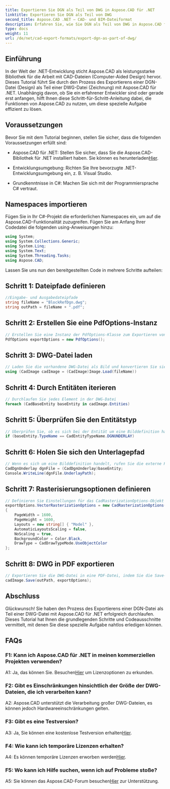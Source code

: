```yaml
---
title: Exportieren Sie DGN als Teil von DWG in Aspose.CAD für .NET
linktitle: Exportieren Sie DGN als Teil von DWG
second_title: Aspose.CAD .NET – CAD- und BIM-Dateiformat
description: Erfahren Sie, wie Sie DGN als Teil von DWG in Aspose.CAD für .NET exportieren. Befolgen Sie unsere Schritt-für-Schritt-Anleitung für eine nahtlose Integration.
type: docs
weight: 11
url: /de/net/cad-export-formats/export-dgn-as-part-of-dwg/
---
```

## Einführung

In der Welt der .NET-Entwicklung sticht Aspose.CAD als leistungsstarke Bibliothek für die Arbeit mit CAD-Dateien (Computer-Aided Design) hervor. Dieses Tutorial führt Sie durch den Prozess des Exportierens einer DGN-Datei (Design) als Teil einer DWG-Datei (Zeichnung) mit Aspose.CAD für .NET. Unabhängig davon, ob Sie ein erfahrener Entwickler sind oder gerade erst anfangen, hilft Ihnen diese Schritt-für-Schritt-Anleitung dabei, die Funktionen von Aspose.CAD zu nutzen, um diese spezielle Aufgabe effizient zu lösen.

## Voraussetzungen

Bevor Sie mit dem Tutorial beginnen, stellen Sie sicher, dass die folgenden Voraussetzungen erfüllt sind:

-  Aspose.CAD für .NET: Stellen Sie sicher, dass Sie die Aspose.CAD-Bibliothek für .NET installiert haben. Sie können es herunterladen[Hier](https://releases.aspose.com/cad/net/).

- Entwicklungsumgebung: Richten Sie Ihre bevorzugte .NET-Entwicklungsumgebung ein, z. B. Visual Studio.

- Grundkenntnisse in C#: Machen Sie sich mit der Programmiersprache C# vertraut.

## Namespaces importieren

Fügen Sie in Ihr C#-Projekt die erforderlichen Namespaces ein, um auf die Aspose.CAD-Funktionalität zuzugreifen. Fügen Sie am Anfang Ihrer Codedatei die folgenden using-Anweisungen hinzu:

```csharp
using System;
using System.Collections.Generic;
using System.Linq;
using System.Text;
using System.Threading.Tasks;
using Aspose.CAD;
```

Lassen Sie uns nun den bereitgestellten Code in mehrere Schritte aufteilen:

## Schritt 1: Dateipfade definieren

```csharp
//Eingabe- und Ausgabedateipfade
string fileName = "BlockRefDgn.dwg";
string outPath = fileName + ".pdf";
```

## Schritt 2: Erstellen Sie eine PdfOptions-Instanz

```csharp
// Erstellen Sie eine Instanz der PdfOptions-Klasse zum Exportieren von DWG in PDF
PdfOptions exportOptions = new PdfOptions();
```

## Schritt 3: DWG-Datei laden

```csharp
// Laden Sie die vorhandene DWG-Datei als Bild und konvertieren Sie sie in den CadImage-Typ
using (CadImage cadImage = (CadImage)Image.Load(fileName))
```

## Schritt 4: Durch Entitäten iterieren

```csharp
// Durchlaufen Sie jedes Element in der DWG-Datei
foreach (CadBaseEntity baseEntity in cadImage.Entities)
```

## Schritt 5: Überprüfen Sie den Entitätstyp

```csharp
// Überprüfen Sie, ob es sich bei der Entität um eine Bilddefinition handelt
if (baseEntity.TypeName == CadEntityTypeName.DGNUNDERLAY)
```

## Schritt 6: Holen Sie sich den Unterlagepfad

```csharp
// Wenn es sich um eine Bilddefinition handelt, rufen Sie die externe Referenz auf das Objekt ab
CadDgnUnderlay dgnFile = (CadDgnUnderlay)baseEntity;
Console.WriteLine(dgnFile.UnderlayPath);
```

## Schritt 7: Rasterisierungsoptionen definieren

```csharp
// Definieren Sie Einstellungen für das CadRasterizationOptions-Objekt
exportOptions.VectorRasterizationOptions = new CadRasterizationOptions()
{
    PageWidth = 1600,
    PageHeight = 1600,
    Layouts = new string[] { "Model" },
    AutomaticLayoutsScaling = false,
    NoScaling = true,
    BackgroundColor = Color.Black,
    DrawType = CadDrawTypeMode.UseObjectColor
};
```

## Schritt 8: DWG in PDF exportieren

```csharp
// Exportieren Sie die DWG-Datei in eine PDF-Datei, indem Sie die Save-Methode aufrufen
cadImage.Save(outPath, exportOptions);
```

## Abschluss

Glückwunsch! Sie haben den Prozess des Exportierens einer DGN-Datei als Teil einer DWG-Datei mit Aspose.CAD für .NET erfolgreich durchlaufen. Dieses Tutorial hat Ihnen die grundlegenden Schritte und Codeausschnitte vermittelt, mit denen Sie diese spezielle Aufgabe nahtlos erledigen können.

## FAQs

### F1: Kann ich Aspose.CAD für .NET in meinen kommerziellen Projekten verwenden?
 A1: Ja, das können Sie. Besuchen[Hier](https://purchase.aspose.com/buy) um Lizenzoptionen zu erkunden.

### F2: Gibt es Einschränkungen hinsichtlich der Größe der DWG-Dateien, die ich verarbeiten kann?
A2: Aspose.CAD unterstützt die Verarbeitung großer DWG-Dateien, es können jedoch Hardwareeinschränkungen gelten.

### F3: Gibt es eine Testversion?
 A3: Ja, Sie können eine kostenlose Testversion erhalten[Hier](https://releases.aspose.com/).

### F4: Wie kann ich temporäre Lizenzen erhalten?
 A4: Es können temporäre Lizenzen erworben werden[Hier](https://purchase.aspose.com/temporary-license/).

### F5: Wo kann ich Hilfe suchen, wenn ich auf Probleme stoße?
 A5: Sie können das Aspose.CAD-Forum besuchen[Hier](https://forum.aspose.com/c/cad/19) zur Unterstützung.